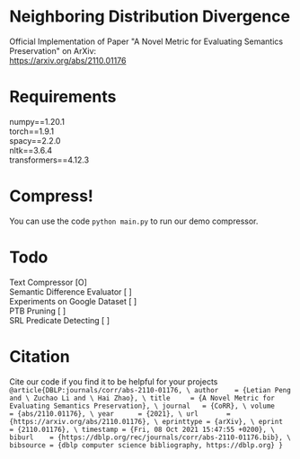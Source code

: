 # Neighboring Distribution Divergence
Official Implementation of Paper "A Novel Metric for Evaluating Semantics Preservation" on ArXiv:\
https://arxiv.org/abs/2110.01176

# Requirements
numpy==1.20.1 \
torch==1.9.1 \
spacy==2.2.0 \
nltk==3.6.4 \
transformers==4.12.3

# Compress!
You can use the code
`python main.py`
to run our demo compressor.

# Todo
Text Compressor    \[O\] \
Semantic Difference Evaluator \[ \] \
Experiments on Google Dataset    \[ \] \
PTB Pruning   \[ \] \
SRL Predicate Detecting \[ \]

# Citation
Cite our code if you find it to be helpful for your projects \
`@article{DBLP:journals/corr/abs-2110-01176, \
  author    = {Letian Peng and \
               Zuchao Li and \
               Hai Zhao}, \
  title     = {A Novel Metric for Evaluating Semantics Preservation}, \
  journal   = {CoRR}, \
  volume    = {abs/2110.01176}, \
  year      = {2021}, \
  url       = {https://arxiv.org/abs/2110.01176}, \
  eprinttype = {arXiv}, \
  eprint    = {2110.01176}, \
  timestamp = {Fri, 08 Oct 2021 15:47:55 +0200}, \
  biburl    = {https://dblp.org/rec/journals/corr/abs-2110-01176.bib}, \
  bibsource = {dblp computer science bibliography, https://dblp.org}
}`
